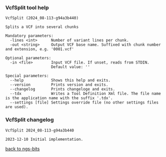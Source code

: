 ### VcfSplit tool help
	VcfSplit (2024_08-113-g94a3b440)
	
	Splits a VCF into several chunks
	
	Mandatory parameters:
	  -lines <int>      Number of variant lines per chunk.
	  -out <string>     Output VCF base name. Suffixed with chunk number and extension, e.g. '0001.vcf'
	
	Optional parameters:
	  -in <file>        Input VCF file. If unset, reads from STDIN.
	                    Default value: ''
	
	Special parameters:
	  --help            Shows this help and exits.
	  --version         Prints version and exits.
	  --changelog       Prints changeloge and exits.
	  --tdx             Writes a Tool Definition Xml file. The file name is the application name with the suffix '.tdx'.
	  --settings [file] Settings override file (no other settings files are used).
	
### VcfSplit changelog
	VcfSplit 2024_08-113-g94a3b440
	
	2023-12-10 Initial implementation.
[back to ngs-bits](https://github.com/imgag/ngs-bits)